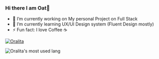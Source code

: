 ### Hi there I am Oat👋

- 🔭 I’m currently working on My personal Project on Full Stack
- 🌱 I’m currently learning UX/UI Design system (Fluent Design mostly)
- ⚡ Fun fact: I love Coffee ☕

[![Oralita](https://github-readme-streak-stats.herokuapp.com?user=oat431&theme=vue)](https://git.io/streak-stats)

![Oralita's most used lang](https://github-readme-stats.vercel.app/api/top-langs/?username=oat431&layout=compact)
